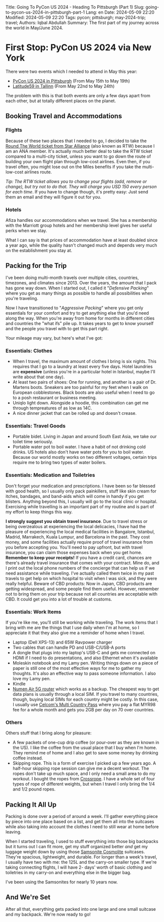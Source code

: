 Title: Going To PyCon US 2024 - Heading To Pittsburgh (Part 1)
Slug: going-to-pycon-us-2024-in-pittsburgh-part-1
Lang: en
Date: 2024-05-09 22:20
Modified: 2024-05-09 22:20
Tags: pycon; pittsburgh; may-2024-trip; travel;
Authors: Iqbal Abdullah
Summary: The first part of my journey across the world in May/June 2024.

<!-- EDPART -->

# First Stop: PyCon US 2024 via New York

There were two events which I needed to attend in May this year:

- [PyCon US 2024 in Pittsburgh](https://us.pycon.org/2024/) (From May 15th to May 19th)
- [Latitude59 in Tallinn](https://latitude59.ee) (From May 22nd to May 24th)

The problem with this is that both events are only a few days apart from each other, but at totally different places on the planet.

<!-- EDPART -->

## Booking Travel and Accommodations

### Flights

Because of these two places that I needed to go, I decided to take the [Round The World ticket from Star Alliance](https://roundtheworld.staralliance.com/staralliance/EN/round-the-world) (also known as RTW) because I am an ANA member. It's actually much better deal to take the RTW ticket compared to a multi-city ticket, unless you want to go down the route of building your own flight plan through low-cost airlines. Even then, if you travel often, you might lose out on the Miles benefits if you take the multi-low-cost airlines route.

_Tip: The RTW ticket allows you to change your flights (add, remove or change), but try not to do that. They will charge you USD 150 every person for each time_. If you have to change though, it's pretty easy: Just send them an email and they will figure it out for you.

<!-- EDPART -->

### Hotels

Afiza handles our accommodations when we travel. She has a membership with the Marriott group hotels and her membership level gives her useful perks when we stay.

What I can say is that prices of accommodation have at least doubled since a year ago, while the quality hasn't changed much and depends very much on the establishment you stay at.

<!-- EDPART -->

## Packing for the Trip

I've been doing multi-month travels over multiple cities, countries, timezones, and climates since 2013. Over the years, the amount that I pack has gone way down. When I started out, I called it "_Defensive Packing_" where you get as many things as possible to handle all possibilities when you're traveling.

Now I have transitioned to "_Aggressive Packing_" where you get only essentials for your comfort and try to get anything else that you'd need along the way. When you're away from home for months in different cities and countries the "what ifs" pile up. 
It takes years to get to know yourself and the people you travel with to get this part right.

Your mileage may vary, but here's what I've got:

<!-- EDPART -->

### Essentials: Clothes

- When I travel, the maximum amount of clothes I bring is six nights. This requires that I go to a laundry at least every five days. Hotel laundries are **expensive** (unless you're in a particular hotel in Istanbul, maybe I'll write about that one day). 
- At least two pairs of shoes: One for running, and another is a pair of Dr. Martens boots. Sneakers are too painful for my feet when I walk on European cobblestones. Black boots are also useful when I need to go to a posh restaurant or business meeting.
- Uniqlo light down. Alongside a hoodie, this combination can get me through tempreatures of as low as 14C.
- A nice dinner jacket that can be rolled up and doesn't crease.

<!-- EDPART -->

### Essentials: Travel Goods

- Portable bidet. Living in Japan and around South East Asia, we take our toilet time seriously.
- Portable water pot to boil water. I have a habit of not drinking cold drinks. US hotels also don't have water pots for you to boil water. Because our world mostly works on two different voltages, certain trips require me to bring two types of water boilers.

<!-- EDPART -->

### Essentials: Medication and Toiletries

Don't forget your medication and prescriptions. I have been so far blessed with good health, so I usually only pack painkillers, stuff like skin cream for itches, bandages, and band-aids which will come in handy if you get blisters. Anything beyond this, I usually will go to the local clinic or hospital. Exercising while travelling is an important part of my routine and is part of my effort to keep things this way.

<!-- EDPART -->

**I strongly suggest you obtain travel insurance**. Due to travel stress or being overzealous at experiencing the local delicacies, I have had the pleasure of experiencing the local medical facilities in Bangalore, Istanbul, Madrid, Marrakech, Kuala Lumpur, and Barcelona in the past. They cost money, and some facilities actually require proof of travel insurance from you before accepting you. You'll need to pay upfront, but with travel insurance, you can claim those expenses back when you get home. **Remember to keep your receipts!**
If you have a credit card, chances are there's already travel insurance that comes with your contract. Mine do, and I print out the local phone numbers of the concierge that can help us if we need assistance while traveling. I've actually called them twice in my past travels to get help on which hospital to visit when I was sick, and they were really helpful.
Beware of CBD products: Now in Japan, CBD products are getting widespread, and some people find them useful. However, remember not to bring them on your trip because not all countries are acceptable with CBD. It could get you into a lot of trouble at customs.

<!-- EDPART -->

### Essentials: Work Items

If you're like me, you'll still be working while traveling. The work items that I bring with me are the things that I use daily when I'm at home, so I appreciate it that they also give me a reminder of home when I travel.

* Laptop (Dell XPS-13) and 65W Ravpower charger
* Two cables that can handle PD and USB-C/USB-A ports
* A dongle that plugs into my laptop's USB-C and gets me connected on HDMI if I need to do presentations, and also Ethernet when it's available
* Moleskin notebook and my Lamy pen. Writing things down on a piece of paper is still one of the most effective ways for me to gather my thoughts. It's also an effective way to pass someone information. I also love my Lamy pen.
* Kindle
* [Numen Air 5G router](https://www.glocalme.com/product/numen-air/) which works as a backup. The cheapest way to get data plans is usually through a local SIM. If you travel to many countries, though, buying local SIMs for each country might be costly. In this case, I usually use [Celcom's Multi Country Pass](https://www.celcomdigi.com/roaming) where you pay a flat MYR98 fee for a whole month and gets you 2GB per day on 70 over countries.

<!-- EDPART -->

### Others

Others stuff that I bring along for pleasure:

- A few packets of one-cup drip coffee (or pour-over as they are known in the US). I like the coffee from the usual place that I buy when I'm home. They remind me of home and I also get to save some money by drinking coffee instead.
- Skipping rope. This is a form of exercise I picked up a few years ago. A half-hour skipping rope session can give me a decent workout. The ropes don't take up much space, and I only need a small area to do my workout. I bought the ropes from [Crossrope](https://www.crossrope.com). I have a whole set of four types of rope of different weights, but when I travel I only bring the 1/4 and 1/2 pound ropes.

<!-- EDPART -->

## Packing It All Up

Packing is done over a period of around a week. I'll gather everything piece by piece into one place based on a list, and get them all into the suitcases while also taking into account the clothes I need to still wear at home before leaving.

When I started traveling, I used to stuff everything into those big backpacks but it turns out I can fit more, get my stuff organized better _and_ get my luggage weight down by using those [Samsonite Cosmolite](https://shop.samsonite.com/collections/lightweight/?prefn1=collection&prefv1=Cosmolite%203.0&srules=category-position) suitcases. They're spacious, lightweight, and durable. For longer than a week's travel, I usually have two with me: the 125L and the carry-on smaller type. If we're taking connecting flights, I will have 2- days' worth of basic clothing and toiletries in my carry-on and everything else in the bigger bag.

I've been using the Samsonites for nearly 10 years now.

## And We're Set

After all that, everything gets packed into one large and one small suitcase and my backpack. We're now ready to go!
